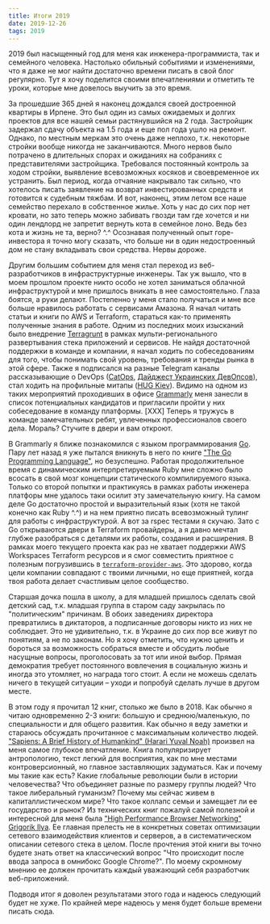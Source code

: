 ```yaml
---
title: Итоги 2019
date: 2019-12-26
tags: 2019
---
```


2019 был насыщенный год для меня как инженера-программиста, так и семейного человека. Настолько обильный событиями и изменениями, что я даже не мог найти достаточно времени писать в свой блог регулярно. Тут я хочу поделится своими впечатлениями и отметить те уроки, которые мне довелось выучить за это время.

За прошедшие 365 дней я наконец дождался своей достроенной квартиры в Ирпене. Это был один из самых ожидаемых и долгих проектов для все нашей семьи растянувшийся на 2 года. Застройщик задержал сдачу объекта на 1.5 года и еще пол года ушло на ремонт. Однако, по местным меркам это очень даже неплохо, т.к. некоторые стройки вообще никогда не заканчиваются. Много нервов было потрачено в длительных спорах и ожиданиях на собраниях с представителями застройщика. Требовался постоянный контроль за ходом стройки, выявление всевозможных косяков и своевременное их устранить. Был период, когда отчаяние накрывало так сильно, что хотелось писать заявление на возврат инвестированных средств и готовится к судебным тяжбам. И вот, наконец, этим летом все наше семейство перехало в собственное жилье. Хоть у нас до сих пор нет кровати, но зато теперь можно забивать гвозди там где хочется и ни один лендлорд не запретит вернуть кота в семейное лоно. Ведь без кота и жизнь не та, верно? ^.^ Осознавая полученный опыт горе-инвестора я точно могу сказать, что больше ни в один недостроенный дом не стану вкладывать свои средства. Нервы дороже.

Другим большим событием для меня стал переход из веб-разработчиков в инфраструктурные инженеры. Так уж вышло, что в моем прошлом проекте никто особо не хотел заниматься облачной инфраструктурой и мне пришлось вникать в нее самостоятельно. Глаза боятся, а руки делают. Постепенно у меня стало получаться и мне все больше нравилось работать с сервисами Амазона. Я начал читать статьи и книги по AWS и Terraform, стараться как-то применять полученные знания в работе. Одним из последних моих изысканий было внедрение [Terragrunt](https://github.com/gruntwork-io/terragrunt) в рамках мульти-регионального развертывания стека приложений и сервисов. Не найдя достаточной поддержки в команде и компании, я начал ходить по собеседованиям для того, чтобы понимать свой уровень, требования и тренды рынка в этой сфере. Также я подписался на разные Telegram каналы рассказывающие о DevOps ([CatOps](https://t.me/catops), [Дайджест Украинских ДевОпсов](https://t.me/UkropsDigest)), стал ходить на профильные митапы ([HUG Kiev](https://www.meetup.com/Kyiv-HashiCorp-User-Group)). Видимо на одном из таких мероприятий проходивших в офисе [Grammarly](https://grammarly.com/about) меня занесли в список потенциальных кандидатов и пригласили пройти у них собеседование в команду платформы. [XXX] Теперь я тружусь в команде замечательных ребят, увлеченных профессионалов своего дела. Мораль? Стучите в двери и вам откроют.

В Grammarly я ближе познакомился с языком программирования [Go](https://golang.org/). Пару лет назад я уже пытался вникнуть в него по книге ["The Go Programming Language"](https://www.amazon.com/Programming-Language-Addison-Wesley-Professional-Computing/dp/0134190440), но безуспешно. Работая продолжительное время с динамическим интерпретируемым Ruby мне сложно было всосать в свой мозг концепции статического компилируемого языка. Только со второй попытки и практикуясь в рамках работы инженера платфоры мне удалось таки осилит эту замечательную книгу. На самом деле Go достаточно простой и выразительный язык (хотя не такой конечно как Ruby ^.^) и на нем приятно писать всевозможный тулинг для работы с инфраструктурой. А вот за rspec тестами я скучаю. Зато с Go открываются двери в Terraform провайдеры, а я давно мечтал глубже разобраться с деталями их работы, создания и расширения. В рамках моего текущего проекта как раз не хватает поддержки AWS Workspaces Terraform ресурсов и я смог совместить приятное с полезным погрузившись в [`terraform-provider-aws`](https://github.com/terraform-providers/terraform-provider-aws). Это здорово, когда цели компании совпадают с твоими личными, но еще приятней, когда твоя работа делает счастливым целое сообщество.

Старшая дочка пошла в школу, а для младшей пришлось сделать свой детский сад, т.к. младшая группа в старом саду закрылась по "политическим" причинам. В обоих заведениях директора превратились в диктаторов, а подписанные договоры никто из них не соблюдает. Это не удивительно, т.к. в Украине до сих пор все живут по понятиям, а не по законам. Но я хочу отметить, что нужно ценить и бороться за возможность собраться вместе и обсудить любые насущные вопросы, проголосовать за тот или иной выбор. Прямая демократия требует постоянного вовлечения в социальную жизнь и иногда это утомляет, но награда того стоит. А если не можешь сделать ничего в текущей ситуации – уходи и попробуй сделать лучше в другом месте.

В этом году я прочитал 12 книг, столько же было в 2018. Как обычно я читаю одновременно 2-3 книги: большую и среднюю/маленькую, по специальности и для общего развития. Как обычно я веду заметки и стараюсь обсуждать прочитанное с максимальным количество людей. ["Sapiens: A Brief History of Humankind" (Harari Yuval Noah)](https://en.wikipedia.org/wiki/Sapiens:_A_Brief_History_of_Humankind) произвел на меня самое глубокое впечатление. Книга популяризирует антропологию, текст легкий для восприятия, как по мне местами контроверсионный, но главное заставляющих задуматься. Как и почему мы такие как есть? Какие глобальные революции были в истории человечества? Что объединяет разные по размеру группы людей? Что такое либеральный гуманизм? Почему мы сейчас живем в капиталлистическом мире? Что такое коллапс семьи и замещает ли ее государство и рынок? Из технических книг пожалуй самой полезной и интересной для меня была ["High Performance Browser Networking" Grigorik Ilya](https://hpbn.co). Ее главная прелесть не в конкретных советах оптимизации сетевого взаимодействия клиентов и серверов, а в систематическом описании сетевого стека в целом. После прочтения этой книги вы точно будете знать ответ на классический вопрос "Что происходит после ввода запроса в омнибокс Google Chrome?". По моему скромному мнению ее должен прочитать каждый уважающий себя разработчик веб-приложений.

Подводя итог я доволен результатами этого года и надеюсь следующий будет не хуже. По крайней мере надеюсь у меня будет больше времени писать сюда.
